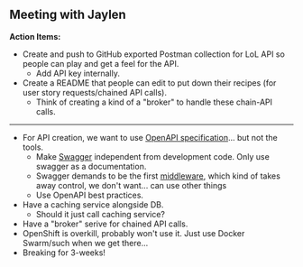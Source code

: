 ## Meeting with Jaylen
**Action Items:**
- Create and push to GitHub exported Postman collection for LoL API so people can play and get a feel for the API.
    - Add API key internally.
- Create a README that people can edit to put down their recipes (for user story requests/chained API calls).
    - Think of creating a kind of a "broker" to handle these chain-API calls.

---

- For API creation, we want to use [OpenAPI specification](https://www.openapis.org/blog/2017/07/26/the-oai-announces-the-openapi-specification-3-0-0)... but not the tools.
    - Make [Swagger](https://petstore.swagger.io/?_ga=2.180422567.1687375756.1537324837-482758198.1537324837#/) independent from development code. Only use swagger as a documentation.
    - Swagger demands to be the first [middleware](https://github.com/apigee-127/swagger-tools/blob/master/docs/Middleware.md), which kind of takes away control, we don't want... can use other things 
    - Use OpenAPI best practices.
- Have a caching service alongside DB.
    - Should it just call caching service?
- Have a "broker" serive for chained API calls.
- OpenShift is overkill, probably won't use it. Just use Docker Swarm/such when we get there...
- Breaking for 3-weeks!